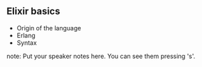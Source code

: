##  Elixir basics

* Origin of the language
* Erlang
* Syntax

note:
    Put your speaker notes here.
    You can see them pressing 's'.
